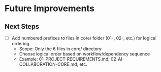 # Future Improvements

## Next Steps
- [ ] Add numbered prefixes to files in core/ folder (01-, 02-, etc.) for logical ordering
  - Scope: Only the 6 files in core/ directory
  - Choose logical order based on workflow/dependency sequence
  - Example: 01-PROJECT-REQUIREMENTS.md, 02-AI-COLLABORATION-CORE.md, etc.
